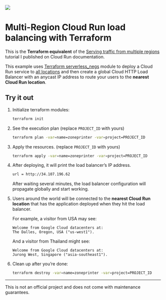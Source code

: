 ![](https://ahmet.im/blog/images/2020/07/cloud-run-multi-region.png)

# Multi-Region Cloud Run load balancing with Terraform

This is the **Terraform equivalent** of the [Serving traffic from multiple
regions](https://cloud.google.com/run/docs/multiple-regions) tutorial I
published on Cloud Run documentation.

This example uses [Terraform
serverless_negs](https://github.com/terraform-google-modules/terraform-google-lb-http/tree/master/modules/serverless_negs)
module to deploy a Cloud Run service to [all
locations](https://cloud.google.com/run/docs/locations) and then create a global
Cloud HTTP Load Balancer with an anycast IP address to route your users to the
**nearest Cloud Run location**.

## Try it out

1. Initialize terraform modules:

    ```sh
    terraform init
    ```

1. See the execution plan (replace `PROJECT_ID` with yours)

    ```sh
    terraform plan -var=name=zoneprinter -var=project=PROJECT_ID
    ```

1. Apply the resources. (replace `PROJECT_ID` with yours)

    ```sh
    terraform apply -var=name=zoneprinter -var=project=PROJECT_ID
    ```

1. After deploying, it will print the load balancer’s IP address.

    ```sh
    url = http://34.107.196.62
    ```

    After waiting several minutes, the load balancer configuration will
    propagate globally and start working.

1. Users around the world will be connected to the **nearest Cloud Run
   location** that has the application deployed when they hit the load balancer.

   For example, a visitor from USA may see:

    ```text
    Welcome from Google Cloud datacenters at:
    The Dalles, Oregon, USA ("us-west1").
    ```

    And a visitor from Thailand might see:

    ```text
    Welcome from Google Cloud datacenters at:
    Jurong West, Singapore ("asia-southeast1").
    ```

1. Clean up after you’re done:

    ```sh
    terraform destroy -var=name=zoneprinter -var=project=PROJECT_ID
    ```

----

This is not an official project and does not come with maintenance guarantees.
